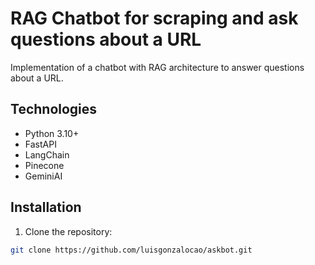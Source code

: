 # RAG Chatbot for scraping and ask questions about a URL

Implementation of a chatbot with RAG architecture
to answer questions about a URL.

## Technologies
- Python 3.10+
- FastAPI
- LangChain
- Pinecone
- GeminiAI

## Installation

1. Clone the repository:
```bash
git clone https://github.com/luisgonzalocao/askbot.git
